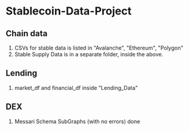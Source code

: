 # Stablecoin-Data-Project

## Chain data
<ol>
<li>CSVs for stable data is listed in "Avalanche", "Ethereum", "Polygon"</li>
<li>Stable Supply Data is in a separate folder, inside the above.</li>
</ol>

## Lending

<ol>
<li>market_df and financial_df inside "Lending_Data"</li>
</ol>

## DEX

<ol>
<li>Messari Schema SubGraphs (with no errors) done </li>
</ol>

